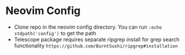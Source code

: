 # Neovim Config

- Clone repo in the neovim config directory. You can run `:echo stdpath('config')` to get the path
- Telescope package requires separate ripgrep install for grep search functionality `https://github.com/BurntSushi/ripgrep#installation`
